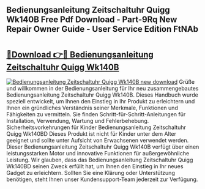 ## Bedienungsanleitung Zeitschaltuhr Quigg Wk140B Free Pdf Download - Part-9Rq New Repair Owner Guide - User Service Edition FtNAb

# <h2><a href="http://df4uve.blite.top/?on=Bedienungsanleitung+Zeitschaltuhr+Quigg+Wk140B">🔗Download 👉🔴 Bedienungsanleitung Zeitschaltuhr Quigg Wk140B</a></h2>

[![Bedienungsanleitung Zeitschaltuhr Quigg Wk140B new download](https://i.imgur.com/lujVjoI.png)](http://df4uve.blite.top/?on=Bedienungsanleitung+Zeitschaltuhr+Quigg+Wk140B)
Grüße und willkommen in der Bedienungsanleitung für Ihr neu zusammengebautes Bedienungsanleitung Zeitschaltuhr Quigg Wk140B. Dieses Handbuch wurde speziell entwickelt, um Ihnen den Einstieg in Ihr Produkt zu erleichtern und Ihnen ein gründliches Verständnis seiner Merkmale, Funktionen und Fähigkeiten zu vermitteln. Sie finden Schritt-für-Schritt-Anleitungen für Installation, Verwendung, Wartung und Fehlerbehebung. Sicherheitsvorkehrungen für Kinder Bedienungsanleitung Zeitschaltuhr Quigg Wk140BD Dieses Produkt ist nicht für Kinder unter dem Alter geeignet und sollte unter Aufsicht von Erwachsenen verwendet werden. Dieser Bedienungsanleitung Zeitschaltuhr Quigg Wk140B verfügt über einen leistungsstarken Motor und innovative Funktionen für außergewöhnliche Leistung. Wir glauben, dass das Bedienungsanleitung Zeitschaltuhr Quigg Wk140BD seinen Zweck erfüllt hat, um Ihnen den Einstieg in Ihr neues Gadget zu erleichtern. Sollten Sie eine Klärung oder Unterstützung benötigen, steht Ihnen unser Kundensupport-Team jederzeit zur Verfügung.
